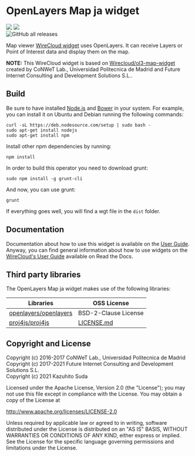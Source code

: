 # OpenLayers Map ja widget

[![](https://nexus.lab.fiware.org/repository/raw/public/badges/chapters/visualization.svg)](https://www.fiware.org/developers/catalogue/)
![](https://img.shields.io/github/license/lets-fiware/ol-map-ja-widget.svg)<br/>
![GitHub all releases](https://img.shields.io/github/downloads/lets-fiware/ol-map-ja-widget/total)


Map viewer [WireCloud widget](http://wirecloud.readthedocs.org/en/latest/) uses OpenLayers. It can receive Layers or
Point of Interest data and display them on the map.

**NOTE:**
This WireCloud widget is based on [Wirecloud/ol3-map-widget](https://github.com/Wirecloud/ol3-map-widget)
created by CoNWeT Lab., Universidad Politecnica de Madrid and Future Internet Consulting and Development Solutions S.L..

## Build

Be sure to have installed [Node.js](http://node.js) and [Bower](http://bower.io) in your system. For example, you can
install it on Ubuntu and Debian running the following commands:

```console
curl -sL https://deb.nodesource.com/setup | sudo bash -
sudo apt-get install nodejs
sudo apt-get install npm
```

Install other npm dependencies by running:

```console
npm install
```

In order to build this operator you need to download grunt:

```console
sudo npm install -g grunt-cli
```

And now, you can use grunt:

```console
grunt
```

If everything goes well, you will find a wgt file in the `dist` folder.


## Documentation

Documentation about how to use this widget is available on the [User Guide](src/doc/userguide.md). Anyway, you can find
general information about how to use widgets on the
[WireCloud's User Guide](https://wirecloud.readthedocs.io/en/stable/user_guide/) available on Read the Docs.

## Third party libraries

The OpenLayers Map ja widget makes use of the following libraries:

| Libraries                                                         | OSS License                                                             |
| ----------------------------------------------------------------- | ----------------------------------------------------------------------- |
| [openlayers/openlayers](https://github.com/openlayers/openlayers) | BSD-2-Clause License                                                    |
| [proj4js/proj4js](https://github.com/proj4js/proj4js)             | [LICENSE.md](https://github.com/proj4js/proj4js/blob/master/LICENSE.md) |


## Copyright and License

Copyright (c) 2016-2017 CoNWeT Lab., Universidad Politecnica de Madrid  
Copyright (c) 2017-2021 Future Internet Consulting and Development Solutions S.L.  
Copyright (c) 2021 Kazuhito Suda


Licensed under the Apache License, Version 2.0 (the "License"); you may not use this file except in compliance with the
License. You may obtain a copy of the License at

http://www.apache.org/licenses/LICENSE-2.0

Unless required by applicable law or agreed to in writing, software distributed under the License is distributed on an
"AS IS" BASIS, WITHOUT WARRANTIES OR CONDITIONS OF ANY KIND, either express or implied. See the License for the specific
language governing permissions and limitations under the License.
